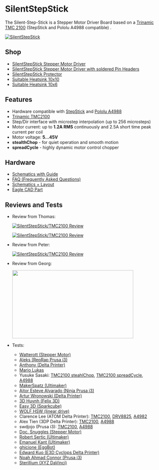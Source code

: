 # SilentStepStick
The Silent-Step-Stick is a Stepper Motor Driver Board based on a [Trinamic TMC 2100](http://www.trinamic.com/products/integrated-circuits/stepper-power-driver/tmc2100) (StepStick and Pololu A4988 compatible) .

[![SilentStepStick](https://github.com/watterott/SilentStepStick/raw/master/hardware/SilentStepStick_v12.jpg)](http://www.watterott.com/en/SilentStepStick)


## Shop
* [SilentStepStick Stepper Motor Driver](http://www.watterott.com/en/SilentStepStick)
* [SilentStepStick Stepper Motor Driver with soldered Pin Headers](http://www.watterott.com/en/SilentStepStick-with-Pins)
* [SilentStepStick Protector](http://www.watterott.com/en/SilentStepStick-Protector)
* [Suitable Heatsink 10x10](http://www.watterott.com/en/Pin-heatsink-square-ICK-S-10-x-10-x-125)
* [Suitable Heatsink 10x6](http://www.watterott.com/en/Heatsink-for-DIL-IC-PLCC-und-SMD-10-x-6-mm)


## Features
* Hardware compatible with [StepStick](http://reprap.org/wiki/StepStick) and [Pololu A4988](https://www.pololu.com/product/1182)
* [Trinamic TMC2100](http://www.trinamic.com/products/integrated-circuits/stepper-power-driver/tmc2100)
* Step/Dir interface with microstep interpolation (up to 256 microsteps)
* Motor current: up to **1.2A RMS** continuously and 2.5A short time peak current per coil
* Motor voltage: **5...45V**
* **stealthChop** - for quiet operation and smooth motion
* **spreadCycle** - highly dynamic motor control chopper


## Hardware
* [Schematics with Guide](https://github.com/watterott/SilentStepStick/raw/master/hardware/SilentStepStick_v10.pdf)
* [FAQ (Frequently Asked Questions)](https://github.com/watterott/SilentStepStick/blob/master/docu/FAQ.md)
* [Schematics + Layout](https://github.com/watterott/SilentStepStick/tree/master/hardware)
* [Eagle CAD Part](https://github.com/watterott/Eagle-Libs)


## Reviews and Tests

* Review from Thomas:

  [![SilentStepStick/TMC2100 Review](http://img.youtube.com/vi/g6Bxoqr8QlY/0.jpg)](https://www.youtube.com/watch?v=g6Bxoqr8QlY)

  [![SilentStepStick/TMC2100 Review](http://img.youtube.com/vi/mYuZqx8xwTg/0.jpg)](https://www.youtube.com/watch?v=mYuZqx8xwTg)

* Review from Peter:

  [![SilentStepStick/TMC2100 Review](http://img.youtube.com/vi/P3ebhi-vZRY/0.jpg)](https://www.youtube.com/watch?v=P3ebhi-vZRY)

* Review from Georg:

  [<img src="http://blog.georgmill.de/wp-content/uploads/2015/06/steppermotor_intro.jpg" width="400" height="225">](http://blog.georgmill.de/2015/06/18/schrittmotor-test-5-treiber-im-vergleich/)

* Tests:
  * [Watterott (Stepper Motor)](https://www.youtube.com/watch?v=0l-HlntFYOY)
  * [Aleks (RepRap Prusa i3)](https://www.youtube.com/watch?v=33jQ0P7SMJA)
  * [Anthony (Delta Printer)](https://www.youtube.com/watch?v=CZOV0BdgSiU)
  * [Mario Lukas](https://www.youtube.com/watch?v=mJmg0iRHX8s)
  * Yusuke Sasaki: [TMC2100 steahlChop](https://www.youtube.com/watch?v=wrS7l46YJ_E), [TMC2100 spreadCycle](https://www.youtube.com/watch?v=391TY72wzPQ), [A4988](https://www.youtube.com/watch?v=iw6MRjzS6V4)
  * [MakerSpatz (Ultimaker)](https://www.youtube.com/watch?v=0jPbzB7XtWg)
  * [Aitor Esteve Alvarado (Ninja Prusa i3)](https://www.youtube.com/watch?v=c_TCVirnKJ0)
  * [Artur Wronowski (Delta Printer)](https://www.youtube.com/watch?v=hH2UkAmbfYs)
  * [3D Huynh (Felix 3D)](https://www.youtube.com/watch?v=EglFOpTXPtg)
  * [Easy 3D (Sparkcube)](https://www.youtube.com/watch?v=BxE_F8_Ec8M)
  * [WOLF HSW (linear drive)](https://www.youtube.com/watch?v=wjuAu0WYOPM)
  * Clarence Lee (ATOM Delta Printer): [TMC2100](https://www.youtube.com/watch?v=sBVNqFybUZI), [DRV8825](https://www.youtube.com/watch?v=tNufJnybsxg), [A4982](https://www.youtube.com/watch?v=r1noUt2UoO8)
  * Alex Tien (3DP Delta Printer): [TMC2100](https://www.youtube.com/watch?v=RcqnXXp4tPA), [A4988](https://www.youtube.com/watch?v=F2oB_NOLxHU)
  * swdjojo (Prusa i3): [TMC2100](https://www.youtube.com/watch?v=vBRNifmHaZE), [A4988](https://www.youtube.com/watch?v=TCgErVx93OA)
  * [Doc. Snuggles (Stepper Motor)](https://www.youtube.com/watch?v=gj6f6HSrHc4)
  * [Robert Sertic (Ultimaker)](https://www.youtube.com/watch?v=1wQJZb0gzoE)
  * [Emanuel Kant (Ultimaker)](https://www.youtube.com/watch?v=Y7CG43yf9zA)
  * [ghicione (EggBot)](https://www.youtube.com/watch?v=4FBAAQXnESU)
  * [Edward Kuo (E3D Cyclops Delta Printer)](https://www.youtube.com/watch?v=iEYdrMH69oo)
  * [Noah Ahmad Connor (Prusa i3)](https://www.youtube.com/watch?v=mNdl3s8TYmY)
  * [Sterillium (XYZ DaVinci)](https://www.youtube.com/watch?v=k-szP5wuplM)
